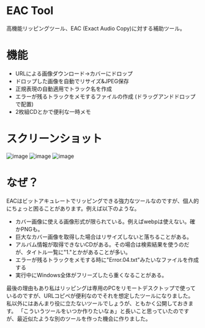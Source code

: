 # EAC Tool
高機能リッピングツール、EAC (Exact Audio Copy)に対する補助ツール。

# 機能
* URLによる画像ダウンロード→カバーにドロップ
* ドロップした画像を自動でリサイズ&JPEG保存
* 正規表現の自動適用でトラック名を作成
* エラーが残るトラックをメモするファイルの作成 (ドラッグアンドドロップで配置)
* 2枚組CDとかで便利な一時メモ

# スクリーンショット
![image](https://github.com/kurema/EACToolWPF/assets/10556974/20f0d7cc-f03d-4a2d-820c-a631dc57f0dc)
![image](https://github.com/kurema/EACToolWPF/assets/10556974/35f330ef-971d-4344-803a-d247d7299d1b)
![image](https://github.com/kurema/EACToolWPF/assets/10556974/7499df40-5a0d-4b79-aa4c-7f49d948a9ab)

# なぜ？
EACはビットアキュレートでリッピングできる強力なツールなのですが、個人的にちょっと困ることがあります。例えば以下のような。

* カバー画像に使える画像形式が限られている。例えばwebpは使えない。確かPNGも。
* 巨大なカバー画像を取得した場合はリサイズしないと落ちることがある。
* アルバム情報が取得できないCDがある。その場合は検索結果を使うのだが、タイトル一覧に"1."とかがあることが多い。
* エラーが残るトラックをメモする時に"Error.04.txt"みたいなファイルを作成する
* 実行中にWindows全体がフリーズしたら重くなることがある。

最後の理由もあり私はリッピングは専用のPCをリモートデスクトップで使っているのですが、URLコピペが便利なのでそれを想定したツールになりました。
私以外にはあんまり役に立たないツールでしょうが、ともかく公開しておきます。
「こういうツールをいつか作りたいなぁ」と長いこと思っていたのですが、最近似たような別のツールを作った機会に作りました。

